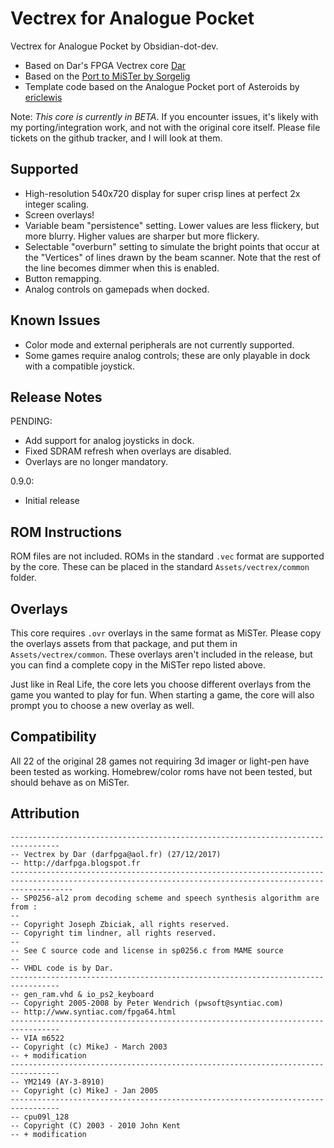 # Vectrex for Analogue Pocket

Vectrex for Analogue Pocket by Obsidian-dot-dev.

+ Based on Dar's FPGA Vectrex core [Dar](https://darfpga.blogspot.com/)
+ Based on the [Port to MiSTer by Sorgelig](https://github.com/MiSTer-devel/Vectrex_MiSTer)
+ Template code based on the Analogue Pocket port of Asteroids by [ericlewis](https://github.com/ericlewis/openfpga-asteroids)

Note:  *This core is currently in BETA*.
If you encounter issues, it's likely with my porting/integration work, and not with the original core itself.  Please file tickets on the github tracker, and I will look at them.

## Supported

+ High-resolution 540x720 display for super crisp lines at perfect 2x integer scaling.
+ Screen overlays!
+ Variable beam "persistence" setting.  Lower values are less flickery, but more blurry.  Higher values are sharper but more flickery.
+ Selectable "overburn" setting to simulate the bright points that occur at the "Vertices" of lines drawn by the beam scanner.  Note that the rest of the line becomes dimmer when this is enabled.
+ Button remapping.
+ Analog controls on gamepads when docked.

## Known Issues

+ Color mode and external peripherals are not currently supported.
+ Some games require analog controls; these are only playable in dock with a compatible joystick.

## Release Notes

PENDING:
+ Add support for analog joysticks in dock.
+ Fixed SDRAM refresh when overlays are disabled.
+ Overlays are no longer mandatory.

0.9.0:
+ Initial release

## ROM Instructions

ROM files are not included.  ROMs in the standard `.vec` format are supported by the core.  These can be placed in the standard `Assets/vectrex/common` folder.

## Overlays

This core requires `.ovr` overlays in the same format as MiSTer.  Please copy the overlays assets from that package, and put them in `Assets/vectrex/common`.   These overlays aren't included in the release, but you can find a complete copy in the MiSTer repo listed above.

Just like in Real Life, the core lets you choose different overlays from the game you wanted to play for fun.  When starting a game, the core will also prompt you to choose a new overlay as well.

## Compatibility

All 22 of the original 28 games not requiring 3d imager or light-pen have been tested as working.  Homebrew/color roms have not been tested, but should behave as on MiSTer.

## Attribution

```
---------------------------------------------------------------------------------
-- Vectrex by Dar (darfpga@aol.fr) (27/12/2017)
-- http://darfpga.blogspot.fr
----------------------------------------------------------------------------------------------------------------------------------------------------------
-- SP0256-al2 prom decoding scheme and speech synthesis algorithm are from :
--
-- Copyright Joseph Zbiciak, all rights reserved.
-- Copyright tim lindner, all rights reserved.
--
-- See C source code and license in sp0256.c from MAME source
--
-- VHDL code is by Dar.
---------------------------------------------------------------------------------
-- gen_ram.vhd & io_ps2_keyboard
-- Copyright 2005-2008 by Peter Wendrich (pwsoft@syntiac.com)
-- http://www.syntiac.com/fpga64.html
---------------------------------------------------------------------------------
-- VIA m6522
-- Copyright (c) MikeJ - March 2003
-- + modification
---------------------------------------------------------------------------------
-- YM2149 (AY-3-8910)
-- Copyright (c) MikeJ - Jan 2005
---------------------------------------------------------------------------------
-- cpu09l_128
-- Copyright (C) 2003 - 2010 John Kent
-- + modification
```
